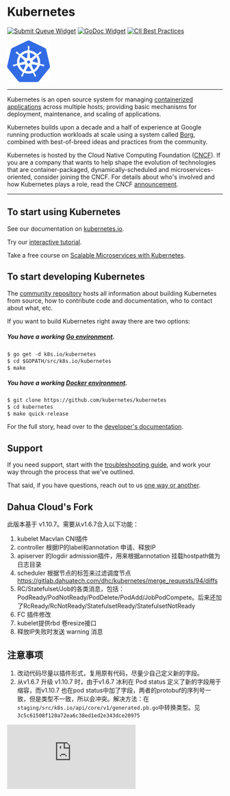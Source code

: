 # Kubernetes

[![Submit Queue Widget]][Submit Queue] [![GoDoc Widget]][GoDoc] [![CII Best Practices](https://bestpractices.coreinfrastructure.org/projects/569/badge)](https://bestpractices.coreinfrastructure.org/projects/569)

<img src="https://github.com/kubernetes/kubernetes/raw/master/logo/logo.png" width="100">

----

Kubernetes is an open source system for managing [containerized applications]
across multiple hosts; providing basic mechanisms for deployment, maintenance,
and scaling of applications.

Kubernetes builds upon a decade and a half of experience at Google running
production workloads at scale using a system called [Borg],
combined with best-of-breed ideas and practices from the community.

Kubernetes is hosted by the Cloud Native Computing Foundation ([CNCF]).
If you are a company that wants to help shape the evolution of
technologies that are container-packaged, dynamically-scheduled
and microservices-oriented, consider joining the CNCF.
For details about who's involved and how Kubernetes plays a role,
read the CNCF [announcement].

----

## To start using Kubernetes

See our documentation on [kubernetes.io].

Try our [interactive tutorial].

Take a free course on [Scalable Microservices with Kubernetes].

## To start developing Kubernetes

The [community repository] hosts all information about
building Kubernetes from source, how to contribute code
and documentation, who to contact about what, etc.

If you want to build Kubernetes right away there are two options:

##### You have a working [Go environment].

```
$ go get -d k8s.io/kubernetes
$ cd $GOPATH/src/k8s.io/kubernetes
$ make
```

##### You have a working [Docker environment].

```
$ git clone https://github.com/kubernetes/kubernetes
$ cd kubernetes
$ make quick-release
```

For the full story, head over to the [developer's documentation].

## Support

If you need support, start with the [troubleshooting guide],
and work your way through the process that we've outlined.

That said, if you have questions, reach out to us
[one way or another][communication].

## Dahua Cloud's Fork
此版本基于 v1.10.7。需要从v1.6.7合入以下功能：
1. kubelet Macvlan CNI插件
2. controller 根据IP的label和annotation 申请、释放IP
3. apiserver 的logdir admission插件，用来根据annotation 挂载hostpath做为日志目录
4. scheduler 根据节点的标签来过滤调度节点 https://gitlab.dahuatech.com/dhc/kubernetes/merge_requests/94/diffs
5. RC/Statefulset/Job的各类消息，包括： PodReady/PodNotReady/PodDelete/PodAdd/JobPodCompete。后来还加了RcReady/RcNotReady/StatefulsetReady/StatefulsetNotReady
6. FC 插件修改
7. kubelet提供rbd 卷resize接口
8. 释放IP失败时发送 warning 消息


## 注意事项
1. 改动代码尽量以插件形式，复用原有代码，尽量少自己定义新的字段。
2. 从v1.6.7 升级 v1.10.7 时，由于v1.6.7 冰利在 Pod status 定义了新的字段用于缩容，而v1.10.7 也在pod status中加了字段，两者的protobuf的序列号一致，但是类型不一致，所以会冲突。解决方法：在`staging/src/k8s.io/api/core/v1/generated.pb.go`中转换类型。见`3c5c61508f120a72ea6c38ed1ed2e343dce20975`

[announcement]: https://cncf.io/news/announcement/2015/07/new-cloud-native-computing-foundation-drive-alignment-among-container
[Borg]: https://research.google.com/pubs/pub43438.html
[CNCF]: https://www.cncf.io/about
[communication]: https://git.k8s.io/community/communication
[community repository]: https://git.k8s.io/community
[containerized applications]: https://kubernetes.io/docs/concepts/overview/what-is-kubernetes/
[developer's documentation]: https://git.k8s.io/community/contributors/devel#readme
[Docker environment]: https://docs.docker.com/engine
[Go environment]: https://golang.org/doc/install
[GoDoc]: https://godoc.org/k8s.io/kubernetes
[GoDoc Widget]: https://godoc.org/k8s.io/kubernetes?status.svg
[interactive tutorial]: http://kubernetes.io/docs/tutorials/kubernetes-basics
[kubernetes.io]: http://kubernetes.io
[Scalable Microservices with Kubernetes]: https://www.udacity.com/course/scalable-microservices-with-kubernetes--ud615
[Submit Queue]: http://submit-queue.k8s.io/#/ci
[Submit Queue Widget]: http://submit-queue.k8s.io/health.svg?v=1
[troubleshooting guide]: https://kubernetes.io/docs/tasks/debug-application-cluster/troubleshooting/

[![Analytics](https://kubernetes-site.appspot.com/UA-36037335-10/GitHub/README.md?pixel)]()

